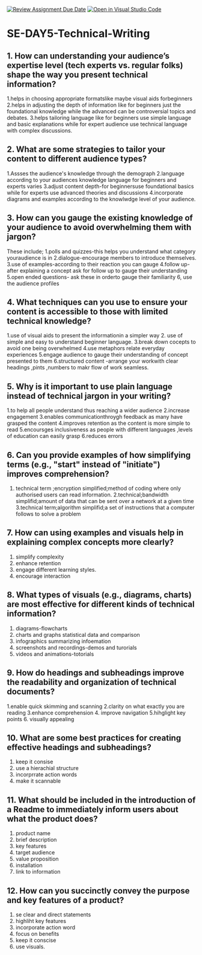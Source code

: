 [![Review Assignment Due Date](https://classroom.github.com/assets/deadline-readme-button-22041afd0340ce965d47ae6ef1cefeee28c7c493a6346c4f15d667ab976d596c.svg)](https://classroom.github.com/a/zsAR-pyY)
[![Open in Visual Studio Code](https://classroom.github.com/assets/open-in-vscode-2e0aaae1b6195c2367325f4f02e2d04e9abb55f0b24a779b69b11b9e10269abc.svg)](https://classroom.github.com/online_ide?assignment_repo_id=16188100&assignment_repo_type=AssignmentRepo)
# SE-DAY5-Technical-Writing
## 1. How can understanding your audience’s expertise level (tech experts vs. regular folks) shape the way you present technical information?
1.helps in choosing appropriate formatslike maybe visual aids forbeginners
2.helps in adjusting the depth of information like for beginners just the foundational knowledge while the advanced can be controversial topics and debates.
3.helps  tailoring language like for beginners use simple language and basic explanations while for expert audience use technical language with complex discussions.
## 2. What are some strategies to tailor your content to different audience types?
1.Assses the audience's knowledge through the demograph
2.language according to your audiences knowledge language for beginners and experts varies
3.adjust content depth-for beginnersuse foundational basics while for experts use advanced theories and discussions
4.incorporate diagrams and examples according to the knowlwdge level of your audience.
## 3. How can you gauge the existing knowledge of your audience to avoid overwhelming them with jargon?
These include;
1.polls and quizzes-this helps you understand what category youraudience is in
2.dialogue-encourage members to introduce themselves.
3.use of examples-according to their reaction you can gauge
4.follow up- after explaining a concept ask for follow up to gauge their understanding
5.open ended questions- ask these in orderto gauge their familiarity
6, use the audience profiles
## 4. What techniques can you use to ensure your content is accessible to those with limited technical knowledge?
1.use of visual aids to present the informationin a simpler way
2. use of simple and easy to understand beginner language.
3.break down cocepts to avoid one being overwhelmed
4.use metaphors relate everyday experiences
5.engage audience to gauge their understanding of concept presented to them
6.structured content -arrange your workwith clear headings ,pints ,numbers to makr flow of work seamless.
## 5. Why is it important to use plain language instead of technical jargon in your writing?
1.to help all people understand thus reaching a wider audience
2.increase engagement
3.enables communicationthroygh feedback as many have grasped the content
4.improves retention as the content is more simple to read 
5.encoursges inclusiveness as people with different languages ,levels of education can easily grasp
6.reduces errors
## 6. Can you provide examples of how simplifying terms (e.g., "start" instead of "initiate") improves comprehension?
1. technical term ;encryption
   simplified;method of coding where only authorised users can read information.
2.technical;bandwidth
   simplifid;amount of data that can be sent  over a network at a given time
3.technical term;algorithm
   simplifid;a set of instructions that a computer follows to solve a problem   
## 7. How can using examples and visuals help in explaining complex concepts more clearly?
1. simplify complexity
2. enhance retention
3. engage different learning styles.
4. encourage interaction
## 8. What types of visuals (e.g., diagrams, charts) are most effective for different kinds of technical information?
1. diagrams-flowcharts
2. charts and graphs statistical data and comparison
3. infographics summarizing infoemation
4. screenshots and recordings-demos and turorials
5. videos and animations-totorials
## 9. How do headings and subheadings improve the readability and organization of technical documents?
1.enable quick skimming and scanning
2.clarity on what exactly you are reading
3.enhance comprehension
4. improve navigation 
5.hihglight key points
6. visually appealing
## 10. What are some best practices for creating effective headings and subheadings?
1. keep it consise
2. use a hierachial structure
3. incorprrate action words
4. make it scannable
## 11. What should be included in the introduction of a Readme to immediately inform users about what the product does?
1. product name
2. brief description
3. key features
4. target audience
5. value proposition
6. installation
7. link to information 
## 12. How can you succinctly convey the purpose and key features of a product?
1. se clear and direct statements
2. highliht key features
3. incorporate action word
4. focus on benefits
5. keep it conscise
6. use visuals.
